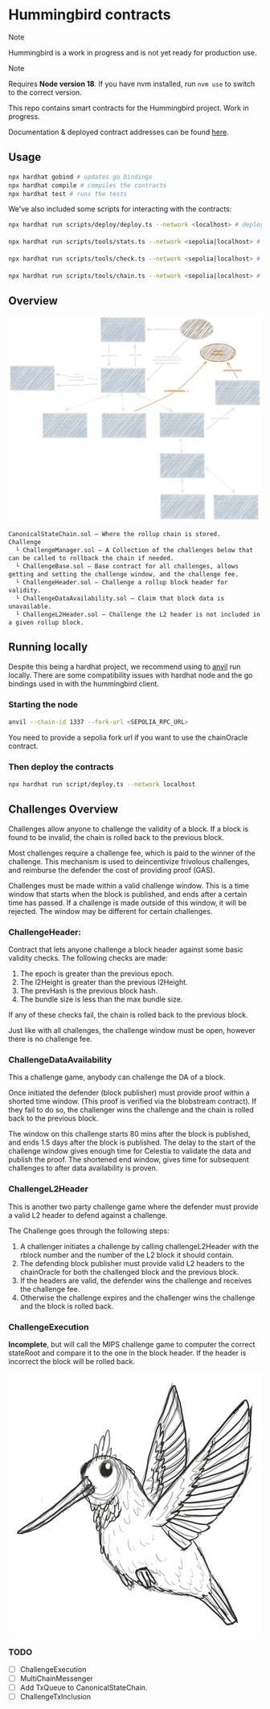 # Hummingbird contracts

> [!NOTE]  
> Hummingbird is a work in progress and is not yet ready for production use.

> [!NOTE]
> Requires **Node version 18**. If you have nvm installed, run `nvm use` to switch to the correct version.

This repo contains smart contracts for the Hummingbird project. Work in progress.

Documentation & deployed contract addresses can be found [here](https://docs.lightlink.io/lightlink-protocol/achitecture-and-design/lightlink-protocol-deep-dive).

## Usage

```bash
npx hardhat gobind # updates go bindings
npx hardhat compile # compiles the contracts
npx hardhat test # runs the tests
```

We've also included some scripts for interacting with the contracts:

```bash
npx hardhat run scripts/deploy/deploy.ts --network <localhost> # deploy the contracts to your local node

npx hardhat run scripts/tools/stats.ts --network <sepolia|localhost> # prints some stats about the chain

npx hardhat run scripts/tools/check.ts --network <sepolia|localhost> # checks to publishers health and for active challenges

npx hardhat run scripts/tools/chain.ts --network <sepolia|localhost> # prints the local chain
```

## Overview

![Overview](contracts-diagram.png)

```
CanonicalStateChain.sol – Where the rollup chain is stored.
Challenge
  └ ChallengeManager.sol – A Collection of the challenges below that can be called to rollback the chain if needed.
  └ ChallengeBase.sol – Base contract for all challenges, allows getting and setting the challenge window, and the challenge fee.
  └ ChallengeHeader.sol – Challenge a rollup block header for validity.
  └ ChallengeDataAvailability.sol – Claim that block data is unavailable.
  └ ChallengeL2Header.sol – Challenge the L2 header is not included in a given rollup block.
```

## Running locally

Despite this being a hardhat project, we recommend using to [anvil](https://github.com/foundry-rs/foundry/tree/master/crates/anvil) run locally. There are some
compatibility issues with hardhat node and the go bindings used in with the hummingbird client.

### Starting the node

```bash
anvil --chain-id 1337 --fork-url <SEPOLIA_RPC_URL>
```

You need to provide a sepolia fork url if you want to use the chainOracle contract.

### Then deploy the contracts

```bash
npx hardhat run script/deploy.ts --network localhost
```

## Challenges Overview

Challenges allow anyone to challenge the validity of a block. If a block is found to be invalid, the chain is rolled back to the previous block.

Most challenges require a challenge fee, which is paid to the winner of the challenge. This mechanism is used to deincentivize
frivolous challenges, and reimburse the defender the cost of providing proof (GAS).

Challenges must be made within a valid challenge window. This is a time window that starts when the block is published, and ends after a certain time has passed. If a challenge is made outside of this window, it will be rejected. The window may be different for certain challenges.

### ChallengeHeader:

Contract that lets anyone challenge a block header against some basic validity checks. The following checks are made:

1.  The epoch is greater than the previous epoch.
2.  The l2Height is greater than the previous l2Height.
3.  The prevHash is the previous block hash.
4.  The bundle size is less than the max bundle size.

If any of these checks fail, the chain is rolled back to the previous block.

Just like with all challenges, the challenge window must be open, however there is no challenge fee.

### ChallengeDataAvailability

This a challenge game, anybody can challenge the DA of a block.

Once initiated the defender (block publisher) must provide proof within a shorted time window. (This proof is verified via the blobstream contract). If they fail to do so, the challenger wins the challenge and the chain is rolled back to the previous block.

The window on this challenge starts 80 mins after the block is published, and ends 1.5 days after the block is published. The delay to the start of the challenge window gives enough time for Celestia to validate the data and publish the proof. The shortened end window, gives time for subsequent challenges to after data availability is proven.

### ChallengeL2Header

This is another two party challenge game where the defender must provide
a valid L2 header to defend against a challenge.

The Challenge goes through the following steps:

1.  A challenger initiates a challenge by calling challengeL2Header with the rblock number and the number of the L2 block it should contain.
2.  The defending block publisher must provide valid L2 headers to the chainOracle for both the challenged block and the previous block.
3.  If the headers are valid, the defender wins the challenge and receives the challenge fee.
4.  Otherwise the challenge expires and the challenger wins the challenge and the block is rolled back.

### ChallengeExecution

**Incomplete**, but will call the MIPS challenge game to computer the correct stateRoot and compare it to the one in the block header. If the header is incorrect the block will be rolled back.

![Hummingbird](hb.png)

### TODO

- [ ] ChallengeExecution
- [ ] MultiChainMessenger
- [ ] Add TxQueue to CanonicalStateChain.
- [ ] ChallengeTxInclusion
